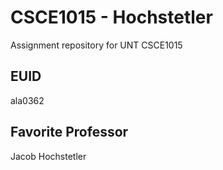 # CSCE1015 - Hochstetler
Assignment repository for UNT CSCE1015
## EUID
ala0362
## Favorite Professor
Jacob Hochstetler
